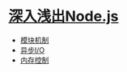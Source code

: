 # [深入浅出Node.js](https://book.douban.com/subject/25768396/)

* [模块机制](./module.md)
* [异步I/O](./async-io.md)
* [内存控制](./memory.md)
